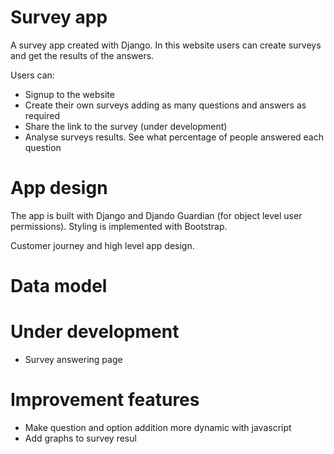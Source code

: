 # Survey app
A survey app created with Django. In this website users can create surveys and get the results of the answers.

Users can:

- Signup to the website
- Create their own surveys adding as many questions and answers as required
- Share the link to the survey (under development)
- Analyse surveys results. See what percentage of people answered each question

# App design

The app is built with Django and Djando Guardian (for object level user permissions). Styling is implemented with Bootstrap.

Customer journey and high level app design.

# Data model

# Under development

- Survey answering page

# Improvement features

- Make question and option addition more dynamic with javascript
- Add graphs to survey resul